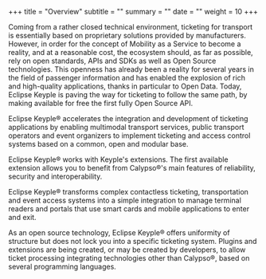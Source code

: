 +++
title = "Overview"
subtitle = ""
summary = ""
date = ""
weight = 10
+++

Coming from a rather closed technical environment, ticketing for transport is essentially based on proprietary solutions provided by manufacturers. 
However, in order for the concept of Mobility as a Service to become a reality, and at a reasonable cost, the ecosystem should, as far as possible, 
rely on open standards, APIs and SDKs as well as Open Source technologies. This openness has already been a reality for several years in the field 
of passenger information and has enabled the explosion of rich and high-quality applications, thanks in particular to Open Data. Today, Eclipse 
Keyple is paving the way for ticketing to follow the same path, by making available for free the first fully Open Source API.

Eclipse Keyple® accelerates the integration and development of ticketing applications by enabling multimodal transport services, public transport 
operators and event organizers to implement ticketing and access control systems based on a common, open and modular base.

Eclipse Keyple® works with Keyple's extensions. The first available extension allows you to benefit from Calypso®'s main features of reliability, 
security and interoperability.

Eclipse Keyple® transforms complex contactless ticketing, transportation and event access systems into a simple integration to manage terminal 
readers and portals that use smart cards and mobile applications to enter and exit.

As an open source technology, Eclipse Keyple® offers uniformity of structure but does not lock you into a specific ticketing system. Plugins and 
extensions are being created, or may be created by developers, to allow ticket processing integrating technologies other than Calypso®, based on 
several programming languages.